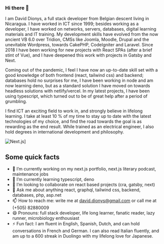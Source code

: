 ### Hi there 👋
<!--
**daviddionys/daviddionys** is a ✨ _special_ ✨ repository because its `README.md` (this file) appears on your GitHub profile.

Here are some ideas to get you started:
-->
I am David Dionys, a full stack developer from Belgian descent living in Nicaragua.  I have worked in ICT since 1999; besides working as a developer, I have worked on networks, servers, databases, digital learning materials and IT training.  My development skills have evolved from the now ancient VB 6.0 over Tridion, CMSs like Joomla, Moodle, Drupal and the unevitable Wordpress, towards CakePHP, CodeIgniter and Laravel.  Since 2018 I have been working for new projects with React SPAs (after a brief stint of Vue), and I have deepened this work with projects in Gatsby and Next.  

Coming out of the pandemic, I feel I have now an up-to-date skill set with a good knowledge of both frontend (react, tailwind css) and backend; databases hold no surprises for me, I have been working in node and am now learning deno, but as a standard solution I have moved on towards headless solutions with netlify/vercel. In my latest projects, I have been using typescript, which turned out to be of great help after a period of grumbling.

I find ICT an exciting field to work in, and strongly believe in lifelong learning.  I take at least 10 % of my time to stay up to date with the latest technologies of my choice, and find the road towards the goal is as rewarding as the end result.  While trained as an electrical engineer, I also hold degrees in international development and philosophy.  

![Next.js](https://img.shields.io/badge/Next.js-000000?style=for-the-badge&logo=Next.js&logoColor=white)]

## Some quick facts

- 🔭 I’m currently working on my next.js portfolio, next.js literary podcast, maintenance jobs
- 🌱 I’m currently learning typescript, deno
- 👯 I’m looking to collaborate on react based projects (cra, gatsby, next)
- 💬 Ask me about anything react, graphql, tailwind css, backend, databases, php, asp.net
- 📫 How to reach me: write me at david.dionys@gmail.com or call me at (+505) 82880009
- 😄 Pronouns: full stack developer, life long learner, fanatic reader, lazy runner, microbiology enthousiast
- ⚡ Fun fact: I am fluent in English, Spanish, Dutch, and can hold conversations in French and German.  I can also read Italian fluently, and am up to a 600 streak in Duolingo with my lifelong love for Japanese.
